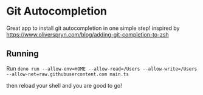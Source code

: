 # Git Autocompletion

Great app to install git autocompletion in one simple step!
inspired by https://www.oliverspryn.com/blog/adding-git-completion-to-zsh

## Running

Run `deno run --allow-env=HOME --allow-read=/Users --allow-write=/Users --allow-net=raw.githubusercontent.com main.ts`

then reload your shell and you are good to go!

